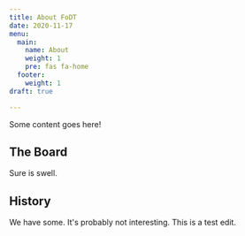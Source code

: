 ```yaml
---
title: About FoDT
date: 2020-11-17
menu:
  main:
    name: About
    weight: 1
    pre: fas fa-home
  footer:
    weight: 1
draft: true

---
```

Some content goes here!

## The Board

Sure is swell.

## History

We have some. It's probably not interesting. This is a test edit.